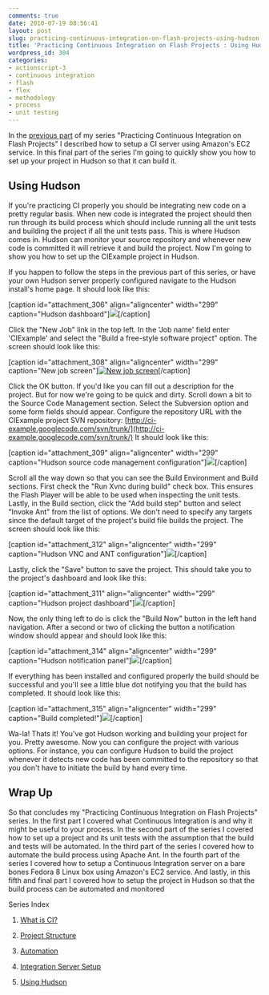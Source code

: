 ```yaml
---
comments: true
date: 2010-07-19 08:56:41
layout: post
slug: practicing-continuous-integration-on-flash-projects-using-hudson
title: 'Practicing Continuous Integration on Flash Projects : Using Hudson'
wordpress_id: 304
categories:
- actionscript-3
- continuous integration
- flash
- flex
- methodology
- process
- unit testing
---
```


In the [previous part](http://blog.nobien.net/2010/07/19/practicing-continuous-integration-on-flash-projects-integration-server-setup/) of my series "Practicing Continuous Integration on Flash Projects" I described how to setup a CI server using Amazon's EC2 service. In this final part of the series I'm going to quickly show you how to set up your project in Hudson so that it can build it.


## Using Hudson


If you're practicing CI properly you should be integrating new code on a pretty regular basis. When new code is integrated the project should then run through its build process which should include running all the unit tests and building the project if all the unit tests pass. This is where Hudson comes in. Hudson can monitor your source repository and whenever new code is committed it will retrieve it and build the project. Now I'm going to show you how to set up the CIExample project in Hudson.



If you happen to follow the steps in the previous part of this series, or have your own Hudson server properly configured navigate to the Hudson install's home page. It should look like this:

[caption id="attachment_306" align="aligncenter" width="299" caption="Hudson dashboard"][![](http://blog.nobien.net/wp-content/uploads/2010/07/hudson-intro-299x181.jpg)](http://blog.nobien.net/wp-content/uploads/2010/07/hudson-intro.jpg)[/caption]

Click the "New Job" link in the top left. In the 'Job name' field enter 'CIExample' and select the "Build a free-style software project" option. The screen should look like this:

[caption id="attachment_308" align="aligncenter" width="299" caption="New job screen"][![New job screen](http://blog.nobien.net/wp-content/uploads/2010/07/hudson-newjob1-299x181.jpg)](http://blog.nobien.net/wp-content/uploads/2010/07/hudson-newjob1.jpg)[/caption]

Click the OK button. If you'd like you can fill out a description for the project. But for now we're going to be quick and dirty. Scroll down a bit to the Source Code Management section. Select the Subversion option and some form fields should appear. Configure the repository URL with the CIExample project SVN repository: [http://ci-example.googlecode.com/svn/trunk/](http://ci-example.googlecode.com/svn/trunk/) It should look like this:

[caption id="attachment_309" align="aligncenter" width="299" caption="Hudson source code management configuration"][![](http://blog.nobien.net/wp-content/uploads/2010/07/hudson-subversion-299x181.jpg)](http://blog.nobien.net/wp-content/uploads/2010/07/hudson-subversion.jpg)[/caption]

Scroll all the way down so that you can see the Build Environment and Build sections. First check the "Run Xvnc during build" check box. This ensures the Flash Player will be able to be used when inspecting the unit tests. Lastly, in the Build section, click the "Add build step" button and select "Invoke Ant" from the list of options. We don't need to specify any targets since the default target of the project's build file builds the project. The screen should look like this:

[caption id="attachment_312" align="aligncenter" width="299" caption="Hudson VNC and ANT configuration"][![](http://blog.nobien.net/wp-content/uploads/2010/07/hudson-vnc-ant1-299x181.jpg)](http://blog.nobien.net/wp-content/uploads/2010/07/hudson-vnc-ant1.jpg)[/caption]

Lastly, click the "Save" button to save the project. This should take you to the project's dashboard and look like this:

[caption id="attachment_311" align="aligncenter" width="299" caption="Hudson project dashboard"][![](http://blog.nobien.net/wp-content/uploads/2010/07/hudson-project-299x181.jpg)](http://blog.nobien.net/wp-content/uploads/2010/07/hudson-project.jpg)[/caption]

Now, the only thing left to do is click the "Build Now" button in the left hand navigation. After a second or two of clicking the button a notification window should appear and should look like this:

[caption id="attachment_314" align="aligncenter" width="299" caption="Hudson notification panel"][![](http://blog.nobien.net/wp-content/uploads/2010/07/hudson-notification1-299x181.jpg)](http://blog.nobien.net/wp-content/uploads/2010/07/hudson-notification1.jpg)[/caption]

If everything has been installed and configured properly the build should be successful and you'll see a little blue dot notifying you that the build has completed. It should look like this:

[caption id="attachment_315" align="aligncenter" width="299" caption="Build completed!"][![](http://blog.nobien.net/wp-content/uploads/2010/07/hudson-completed-299x181.jpg)](http://blog.nobien.net/wp-content/uploads/2010/07/hudson-completed.jpg)[/caption]

Wa-la! Thats it! You've got Hudson working and building your project for you. Pretty awesome. Now you can configure the project with various options. For instance, you can configure Hudson to build the project whenever it detects new code has been committed to the repository so that you don't have to initiate the build by hand every time.


## Wrap Up


So that concludes my "Practicing Continuous Integration on Flash Projects" series. In the first part I covered what Continuous Integration is and why it might be useful to your process. In the second part of the series I covered how to set up a project and its unit tests with the assumption that the build and tests will be automated. In the third part of the series I covered how to automate the build process using Apache Ant. In the fourth part of the series I covered how to setup a Continuous Integration server on a bare bones Fedora 8 Linux box using Amazon's EC2 service. And lastly, in this fifth and final part I covered how to setup the project in Hudson so that the build process can be automated and monitored

Series Index



	
  1. [What is CI?](http://blog.nobien.net/2010/07/18/practicing-continuous-integration-on-flash-projects-what-is-ci/)

	
  2. [Project Structure](http://blog.nobien.net/2010/07/19/practicing-continuous-integration-on-flash-projects-project-structure/)

	
  3. [Automation](http://blog.nobien.net/2010/07/19/practicing-continuous-integration-on-flash-projects-automation/)

	
  4. [Integration Server Setup](http://blog.nobien.net/2010/07/19/practicing-continuous-integration-on-flash-projects-integration-server-setup/)

	
  5. [Using Hudson](http://blog.nobien.net/2010/07/19/practicing-continuous-integration-on-flash-projects-using-hudson/)


